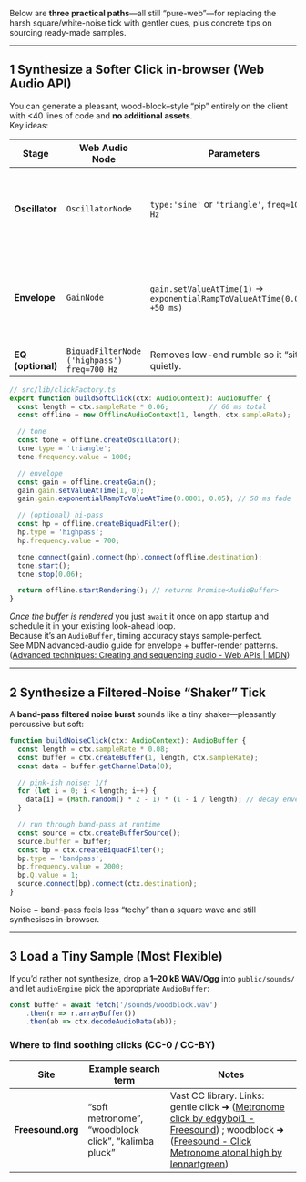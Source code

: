 Below are **three practical paths**—all still “pure-web”—for replacing the harsh square/white-noise tick with gentler cues, plus concrete tips on sourcing ready-made samples.

---

## 1  Synthesize a Softer Click in-browser (Web Audio API)

You can generate a pleasant, wood-block–style “pip” entirely on the client with <40 lines of code and **no additional assets**.  
Key ideas:

| Stage | Web Audio Node | Parameters | Purpose |
|-------|---------------|------------|---------|
| **Oscillator** | `OscillatorNode` | `type:'sine'` or `'triangle'`, `freq≈1000 Hz` | Gives a clean tone (triangle is a touch brighter). |
| **Envelope** | `GainNode` | `gain.setValueAtTime(1)` → `exponentialRampToValueAtTime(0.0001, +50 ms)` | Makes the click ultra-short and removes click-tail. |
| **EQ (optional)** | `BiquadFilterNode` `('highpass')` `freq≈700 Hz` | Removes low-end rumble so it “sits” quietly. |

```ts
// src/lib/clickFactory.ts
export function buildSoftClick(ctx: AudioContext): AudioBuffer {
  const length = ctx.sampleRate * 0.06;          // 60 ms total
  const offline = new OfflineAudioContext(1, length, ctx.sampleRate);

  // tone
  const tone = offline.createOscillator();
  tone.type = 'triangle';
  tone.frequency.value = 1000;

  // envelope
  const gain = offline.createGain();
  gain.gain.setValueAtTime(1, 0);
  gain.gain.exponentialRampToValueAtTime(0.0001, 0.05); // 50 ms fade

  // (optional) hi-pass
  const hp = offline.createBiquadFilter();
  hp.type = 'highpass';
  hp.frequency.value = 700;

  tone.connect(gain).connect(hp).connect(offline.destination);
  tone.start();
  tone.stop(0.06);

  return offline.startRendering(); // returns Promise<AudioBuffer>
}
```

*Once the buffer is rendered* you just `await` it once on app startup and schedule it in your existing look-ahead loop.  
Because it’s an `AudioBuffer`, timing accuracy stays sample-perfect.  
See MDN advanced-audio guide for envelope + buffer-render patterns.  ([Advanced techniques: Creating and sequencing audio - Web APIs | MDN](https://developer.mozilla.org/en-US/docs/Web/API/Web_Audio_API/Advanced_techniques?utm_source=chatgpt.com))

---

## 2  Synthesize a Filtered-Noise “Shaker” Tick

A **band-pass filtered noise burst** sounds like a tiny shaker—pleasantly percussive but soft:

```ts
function buildNoiseClick(ctx: AudioContext): AudioBuffer {
  const length = ctx.sampleRate * 0.08;
  const buffer = ctx.createBuffer(1, length, ctx.sampleRate);
  const data = buffer.getChannelData(0);

  // pink-ish noise: 1/f
  for (let i = 0; i < length; i++) {
    data[i] = (Math.random() * 2 - 1) * (1 - i / length); // decay envelope in-data
  }

  // run through band-pass at runtime
  const source = ctx.createBufferSource();
  source.buffer = buffer;
  const bp = ctx.createBiquadFilter();
  bp.type = 'bandpass';
  bp.frequency.value = 2000;
  bp.Q.value = 1;
  source.connect(bp).connect(ctx.destination);
}
```

Noise + band-pass feels less “techy” than a square wave and still synthesises in-browser.

---

## 3  Load a Tiny Sample (Most Flexible)

If you’d rather not synthesize, drop a **1–20 kB WAV/Ogg** into `public/sounds/` and let `audioEngine` pick the appropriate `AudioBuffer`:

```ts
const buffer = await fetch('/sounds/woodblock.wav')
    .then(r => r.arrayBuffer())
    .then(ab => ctx.decodeAudioData(ab));
```

### Where to find soothing clicks (CC-0 / CC-BY)

| Site | Example search term | Notes |
|------|--------------------|-------|
| **Freesound.org** | “soft metronome”, “woodblock click”, “kalimba pluck” | Vast CC library. Links: gentle click ➜  ([Metronome click by edgyboi1 - Freesound](https://freesound.org/people/edgyboi1/sounds/490276/?utm_source=chatgpt.com)) ; woodblock ➜  ([Freesound - Click Metronome atonal high by lennartgreen](https://freesound.org/people/lennartgreen/sounds/566888/?utm_source=chatgpt.com)) |
